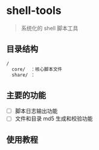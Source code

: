 # shell-tools

> 系统化的 shell 脚本工具

## 目录结构

```bash
/
  core/  ：核心脚本文件
  share/ ：
```

## 主要的功能

- [ ] 脚本日志输出功能
- [ ] 文件和目录 md5 生成和校验功能

## 使用教程
